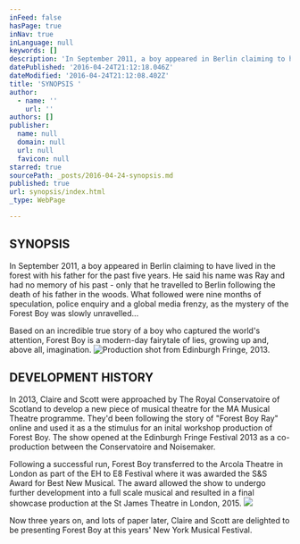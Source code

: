 ```yaml
---
inFeed: false
hasPage: true
inNav: true
inLanguage: null
keywords: []
description: 'In September 2011, a boy appeared in Berlin claiming to have lived in the forest with his father for the past five years. He said his name was Ray and had no memory of his past - only that he travelled to Berlin following the death of his father in the woods. What followed were nine months of speculation, police enquiry and a global media frenzy, as the mystery of the Forest Boy was slowly unravelled...'
datePublished: '2016-04-24T21:12:18.046Z'
dateModified: '2016-04-24T21:12:08.402Z'
title: 'SYNOPSIS '
author:
  - name: ''
    url: ''
authors: []
publisher:
  name: null
  domain: null
  url: null
  favicon: null
starred: true
sourcePath: _posts/2016-04-24-synopsis.md
published: true
url: synopsis/index.html
_type: WebPage

---
```

## SYNOPSIS 

In September 2011, a boy appeared in Berlin claiming to have lived in the forest with his father for the past five years. He said his name was Ray and had no memory of his past - only that he travelled to Berlin following the death of his father in the woods. What followed were nine months of speculation, police enquiry and a global media frenzy, as the mystery of the Forest Boy was slowly unravelled...

Based on an incredible true story of a boy who captured the world's attention, Forest Boy is a modern-day fairytale of lies, growing up and, above all, imagination.
![Production shot from Edinburgh Fringe, 2013.](https://the-grid-user-content.s3-us-west-2.amazonaws.com/013f3060-b977-4138-b20e-d72bf3d9d919.jpg)

## DEVELOPMENT HISTORY 

In 2013, Claire and Scott were approached by The Royal Conservatoire of Scotland to develop a new piece of musical theatre for the MA Musical Theatre programme. They'd been following the story of "Forest Boy Ray" online and used it as a the stimulus for an inital workshop production of Forest Boy. The show opened at the Edinburgh Fringe Festival 2013 as a co-production between the Conservatoire and Noisemaker.

Following a successful run, Forest Boy transferred to the Arcola Theatre in London as part of the EH to E8 Festival where it was awarded the S&S Award for Best New Musical. The award allowed the show to undergo further development into a full scale musical and resulted in a final showcase production at the St James Theatre in London, 2015\. ![](https://the-grid-user-content.s3-us-west-2.amazonaws.com/f3dd945f-6b76-45d5-a75a-e0f33dd4d232.jpg)

Now three years on, and lots of paper later, Claire and Scott are delighted to be presenting Forest Boy at this years' New York Musical Festival.
